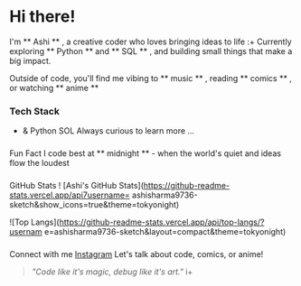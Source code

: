 # Hi there!

I'm ** Ashi ** , a creative coder who loves bringing ideas to life :+
Currently exploring ** Python ** and ** SQL ** , and building small
things that make a big impact.

Outside of code, you'll find me vibing to ** music ** , reading
** comics ** , or watching ** anime **

### Tech Stack
- & Python
SOL
Always curious to learn more ...

###

Fun Fact
I code best at ** midnight ** - when the world's quiet and ideas flow
the loudest

###

GitHub Stats
! [Ashi's GitHub
Stats](https://github-readme-stats.vercel.app/api7username=
ashisharma9736-sketch&show_icons=true&theme=tokyonight)

![Top
Langs](https://github-readme-stats.vercel.app/api/top-langs/?usernam
e=ashisharma9736-sketch&layout=compact&theme=tokyonight)

###

Connect with me
[Instagram](https://www.instagram.com/ashi_ashi_011)
Let's talk about code, comics, or anime!

>_"Code like it's magic, debug like it's art."_ i+
